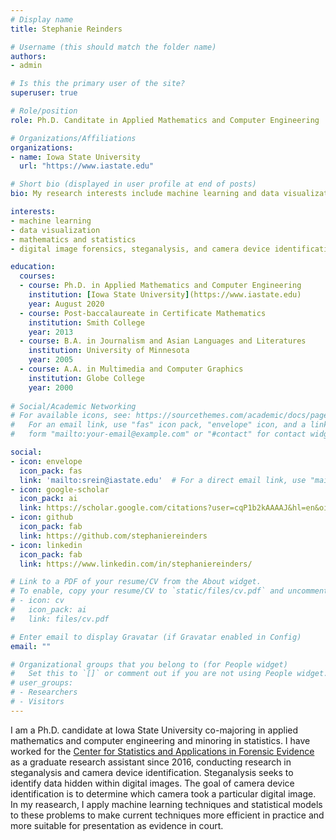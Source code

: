 ```yaml
---
# Display name
title: Stephanie Reinders

# Username (this should match the folder name)
authors:
- admin

# Is this the primary user of the site?
superuser: true

# Role/position
role: Ph.D. Canditate in Applied Mathematics and Computer Engineering

# Organizations/Affiliations
organizations:
- name: Iowa State University
  url: "https://www.iastate.edu"

# Short bio (displayed in user profile at end of posts)
bio: My research interests include machine learning and data visualization.

interests:
- machine learning
- data visualization
- mathematics and statistics
- digital image forensics, steganalysis, and camera device identification

education:
  courses:
  - course: Ph.D. in Applied Mathematics and Computer Engineering
    institution: [Iowa State University](https://www.iastate.edu)
    year: August 2020
  - course: Post-baccalaureate in Certificate Mathematics                       
    institution: Smith College
    year: 2013
  - course: B.A. in Journalism and Asian Languages and Literatures              
    institution: University of Minnesota
    year: 2005
  - course: A.A. in Multimedia and Computer Graphics                 
    institution: Globe College
    year: 2000
    
# Social/Academic Networking
# For available icons, see: https://sourcethemes.com/academic/docs/page-builder/#icons
#   For an email link, use "fas" icon pack, "envelope" icon, and a link in the
#   form "mailto:your-email@example.com" or "#contact" for contact widget.

social:
- icon: envelope
  icon_pack: fas
  link: 'mailto:srein@iastate.edu'  # For a direct email link, use "mailto:test@example.org".
- icon: google-scholar
  icon_pack: ai
  link: https://scholar.google.com/citations?user=cqP1b2kAAAAJ&hl=en&oi=sra
- icon: github
  icon_pack: fab
  link: https://github.com/stephaniereinders
- icon: linkedin
  icon_pack: fab
  link: https://www.linkedin.com/in/stephaniereinders/

# Link to a PDF of your resume/CV from the About widget.
# To enable, copy your resume/CV to `static/files/cv.pdf` and uncomment the lines below.
# - icon: cv
#   icon_pack: ai
#   link: files/cv.pdf

# Enter email to display Gravatar (if Gravatar enabled in Config)
email: ""

# Organizational groups that you belong to (for People widget)
#   Set this to `[]` or comment out if you are not using People widget.
# user_groups:
# - Researchers
# - Visitors
---
```


I am a Ph.D. candidate at Iowa State University co-majoring in applied mathematics and computer engineering and minoring in statistics. I have worked for the [Center for Statistics and Applications in Forensic Evidence](https://forensicstats.org) as a graduate research assistant since 2016, conducting research in steganalysis and camera device identification. Steganalysis seeks to identify data hidden within digital images. The goal of camera device identification is to determine which camera took a particular digital image. In my reasearch, I apply machine learning techniques and statistical models to these problems to make current techniques more efficient in practice and more suitable for presentation as evidence in court.

